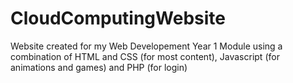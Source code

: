 # CloudComputingWebsite

Website created for my Web Developement Year 1 Module using a combination of HTML and CSS (for most content), Javascript (for animations and games) 
and PHP (for login)
